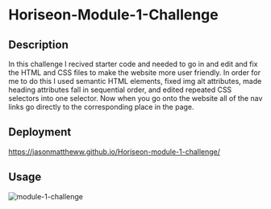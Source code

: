 # Horiseon-Module-1-Challenge

## Description

In this challenge I recived starter code and needed to go in and edit and fix the HTML and CSS files to make the website more user friendly. In order for me to do this I used semantic HTML elements, fixed img alt attributes, made heading attributes fall in sequential order, and edited repeated CSS selectors into one selector. Now when you go onto the website all of the nav links go directly to the corresponding place in the page.

## Deployment

https://jasonmattheww.github.io/Horiseon-module-1-challenge/

## Usage

![module-1-challenge](https://github.com/jasonmattheww/module-1-challenge/assets/106440615/82bfd58f-3b24-4822-9f5f-507eea7115d7)
